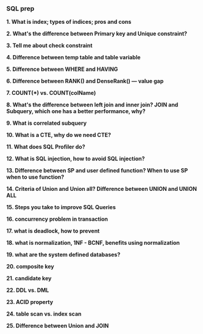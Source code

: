 ### SQL prep

**1. What is index; types of indices; pros and cons**  

**2. What's the difference between Primary key and Unique constraint?**  

**3. Tell me about check constraint**  

**4. Difference between temp table and table variable**  

**5. Difference between WHERE and HAVING**  

**6. Difference between RANK() and DenseRank() — value gap**  

**7. COUNT(*) vs. COUNT(colName)**  

**8. What's the difference between left join and inner join? JOIN and Subquery, which one has a better performance, why?**  

**9. What is correlated subquery**  

**10. What is a CTE, why do we need CTE?**  

**11. What does SQL Profiler do?**  

**12. What is SQL injection, how to avoid SQL injection?**  

**13. Difference between SP and user defined function? When to use SP when to use function?**  

**14. Criteria of Union and Union all? Difference between UNION and UNION ALL**  

**15. Steps you take to improve SQL Queries**  

**16. concurrency problem in transaction**  

**17. what is deadlock, how to prevent**  

**18. what is normalization, 1NF - BCNF, benefits using normalization**  

**19. what are the system defined databases?**  
 
**20. composite key**  

**21. candidate key**  

**22. DDL vs. DML**  

**23. ACID property**  
 
**24. table scan vs. index scan**  

**25. Difference between Union and JOIN**  